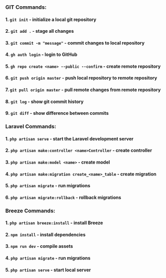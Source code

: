 ### GIT Commands:
#### 1. `git init` - initialize a local git repository
#### 2. `git add .` - stage all changes
#### 3. `git commit -m "message"` - commit changes to local repository
#### 4. `gh auth login` - login to GitHub
#### 5. `gh repo create <name> --public --confirm` - create remote repository
#### 6. `git push origin master` - push local repository to remote repository
#### 7. `git pull origin master` - pull remote changes from remote repository
#### 8. `git log` - show git commit history
#### 9. `git diff` - show difference between commits
### Laravel Commands:
#### 1. `php artisan serve` - start the Laravel development server
#### 2. `php artisan make:controller <name>Controller` - create controller
#### 3. `php artisan make:model <name>` - create model
#### 4. `php artisan make:migration create_<name>_table` - create migration
#### 5. `php artisan migrate` - run migrations
#### 6. `php artisan migrate:rollback` - rollback migrations
### Breeze Commands:
#### 1. `php artisan breeze:install` - install Breeze
#### 2. `npm install` - install dependencies
#### 3. `npm run dev` - compile assets
#### 4. `php artisan migrate` - run migrations
#### 5. `php artisan serve` - start local server



